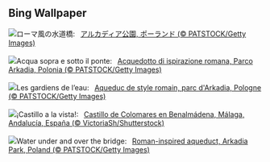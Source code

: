 ## Bing Wallpaper
![](https://www.bing.com/th?id=OHR.ArkadiaPark_JA-JP2000756191_UHD.jpg&w=1000)ローマ風の水道橋:&nbsp;&ensp;[アルカディア公園, ポーランド (© PATSTOCK/Getty Images)](https://www.bing.com/th?id=OHR.ArkadiaPark_JA-JP2000756191_UHD.jpg)
<br><br/>
![](https://www.bing.com/th?id=OHR.ArkadiaPark_IT-IT5050525140_UHD.jpg&w=1000)Acqua sopra e sotto il ponte:&nbsp;&ensp;[Acquedotto di ispirazione romana, Parco Arkadia, Polonia (© PATSTOCK/Getty Images)](https://www.bing.com/th?id=OHR.ArkadiaPark_IT-IT5050525140_UHD.jpg)
<br><br/>
![](https://www.bing.com/th?id=OHR.ArkadiaPark_FR-FR0610360339_UHD.jpg&w=1000)Les gardiens de l’eau:&nbsp;&ensp;[Aqueduc de style romain, parc d'Arkadia, Pologne (© PATSTOCK/Getty Images)](https://www.bing.com/th?id=OHR.ArkadiaPark_FR-FR0610360339_UHD.jpg)
<br><br/>
![](https://www.bing.com/th?id=OHR.ColomaresCastle_ES-ES7485421006_UHD.jpg&w=1000)¡Castillo a la vista!:&nbsp;&ensp;[Castillo de Colomares en Benalmádena, Málaga, Andalucía, España (© VictoriaSh/Shutterstock)](https://www.bing.com/th?id=OHR.ColomaresCastle_ES-ES7485421006_UHD.jpg)
<br><br/>
![](https://www.bing.com/th?id=OHR.ArkadiaPark_EN-GB2489372021_UHD.jpg&w=1000)Water under and over the bridge:&nbsp;&ensp;[Roman-inspired aqueduct, Arkadia Park, Poland (© PATSTOCK/Getty Images)](https://www.bing.com/th?id=OHR.ArkadiaPark_EN-GB2489372021_UHD.jpg)
<br><br/>
